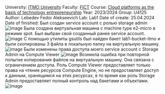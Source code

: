 University: [ITMO University](https://itmo.ru/ru/)
Faculty: [FICT](https://fict.itmo.ru)
Course: [Cloud platforms as the basis of technology entrepreneurship](https://itmo-ict-faculty.github.io/cloud-platforms-as-the-basis-of-technology-entrepreneurship/) 
Year: 2023/2024
Group: U4125
Author: Lebedev Fedor Alekseevich
Lab: Lab1
Date of create: 25.04.2024
Date of finished: 
Был создан service account с ролью storage admin
![image](https://github.com/vindaslebe/2023_2024-cloud-platforms-as-the-basis-of-technology-entrepreneurship-u4125-lebedev_f_a/assets/165409365/9f7056e1-175d-4a9c-b4e1-11d9ba407568)
Была создана виртуальная машина с machine type e2-micro в режиме spot. Был выбран свой созданный ранее service account.
![image](https://github.com/vindaslebe/2023_2024-cloud-platforms-as-the-basis-of-technology-entrepreneurship-u4125-lebedev_f_a/assets/165409365/4456ada4-23ef-4b99-9818-2e0edf3b08a4)
С помощью утилиты gsutils был найден бакет lab1-bucket-itmo и были скопированы 3 файла в локальную папку на виртуальную машину.
![image](https://github.com/vindaslebe/2023_2024-cloud-platforms-as-the-basis-of-technology-entrepreneurship-u4125-lebedev_f_a/assets/165409365/c31fa69a-fd97-475c-85a6-3b8a8e630484)
Были изменены права доступа моего service account с Storage Admin на Compute Viewer
![image](https://github.com/vindaslebe/2023_2024-cloud-platforms-as-the-basis-of-technology-entrepreneurship-u4125-lebedev_f_a/assets/165409365/1045b728-02c5-4947-807b-e7f9c9762763)
Возникла ошибка при повторной попытке копирования файлов на виртуальную машину. Она связана с ограничением доступа. Роль Compute Viewer предоставляет только права на чтение ресурсов Compute Engine, но не предоставляет доступ к данным, хранящимся на этих ресурсах, в то время как роль Storage Admin предоставляет полный контроль над бакетами и объектами.
![image](https://github.com/vindaslebe/2023_2024-cloud-platforms-as-the-basis-of-technology-entrepreneurship-u4125-lebedev_f_a/assets/165409365/d66f23f1-52af-4707-b70f-2b9c0cf7ce35)
